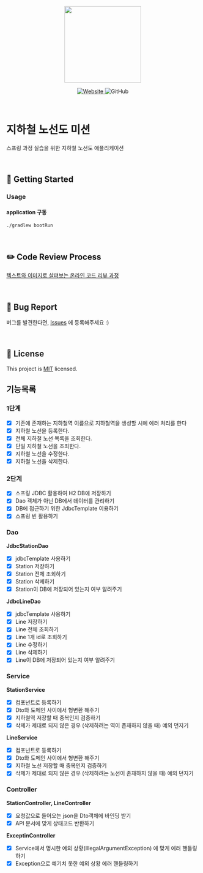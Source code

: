 <p align="center">
    <img width="200px;" src="https://raw.githubusercontent.com/woowacourse/atdd-subway-admin-frontend/master/images/main_logo.png"/>
</p>
<p align="center">
  <a href="https://techcourse.woowahan.com/c/Dr6fhku7" alt="woowacourse subway">
    <img alt="Website" src="https://img.shields.io/website?url=https%3A%2F%2Fedu.nextstep.camp%2Fc%2FR89PYi5H">
  </a>
  <img alt="GitHub" src="https://img.shields.io/github/license/woowacourse/atdd-subway-map">
</p>

<br>

# 지하철 노선도 미션
스프링 과정 실습을 위한 지하철 노선도 애플리케이션

<br>

## 🚀 Getting Started
### Usage
#### application 구동
```
./gradlew bootRun
```
<br>

## ✏️ Code Review Process
[텍스트와 이미지로 살펴보는 온라인 코드 리뷰 과정](https://github.com/next-step/nextstep-docs/tree/master/codereview)

<br>

## 🐞 Bug Report

버그를 발견한다면, [Issues](https://github.com/woowacourse/atdd-subway-map/issues) 에 등록해주세요 :)

<br>

## 📝 License

This project is [MIT](https://github.com/woowacourse/atdd-subway-map/blob/master/LICENSE) licensed.


## 기능목록
### 1단계
- [x] 기존에 존재하는 지하철역 이름으로 지하철역을 생성할 시에 에러 처리를 한다
- [x] 지하철 노선을 등록한다.
- [x] 전체 지하철 노선 목록을 조회한다. 
- [x] 단일 지하철 노선을 조죄한다.
- [x] 지하철 노선을 수정한다.
- [x] 지하철 노선을 삭제한다.

### 2단계
- [x] 스프링 JDBC 활용하여 H2 DB에 저장하기
- [x] Dao 객체가 아닌 DB에서 데이터를 관리하기
- [x] DB에 접근하기 위한 JdbcTemplate 이용하기 
- [x] 스프링 빈 활용하기

### Dao
**JdbcStationDao**
- [x] jdbcTemplate 사용하기
- [x] Station 저장하기
- [x] Station 전체 조회하기
- [x] Station 삭제하기
- [x] Station이 DB에 저장되어 있는지 여부 알려주기

**JdbcLineDao**
- [x] jdbcTemplate 사용하기
- [x] Line 저장하기
- [x] Line 전체 조회하기
- [x] Line 1개 id로 조회하기
- [x] Line 수정하기
- [x] Line 삭제하기
- [x] Line이 DB에 저장되어 있는지 여부 알려주기

### Service
**StationService**
- [x] 컴포넌트로 등록하기
- [x] Dto와 도메인 사이에서 형변환 해주기
- [x] 지하철역 저장할 때 중복인지 검증하기
- [x] 삭제가 제대로 되지 않은 경우 (삭제하려는 역이 존재하지 않을 때) 예외 던지기

**LineService**
- [x] 컴포넌트로 등록하기
- [x] Dto와 도메인 사이에서 형변환 해주기
- [x] 지하철 노선 저장할 때 중복인지 검증하기
- [x] 삭제가 제대로 되지 않은 경우 (삭제하려는 노선이 존재하지 않을 때) 예외 던지기

### Controller
**StationController, LineController**
- [x] 요청값으로 들어오는 json을 Dto객체에 바인딩 받기
- [x] API 문서에 맞게 상태코드 반환하기

**ExceptinController**
- [x] Service에서 명시한 예외 상황(IllegalArgumentException) 에 맞게 에러 핸들링하기
- [x] Exception으로 예기치 못한 예외 상황 에러 핸들링하기
